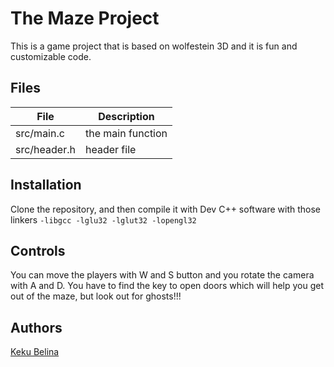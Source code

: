 # The Maze Project

This is a game project that is based on wolfestein 3D and it is fun and customizable code.

## Files

|   **File**   |   **Description**   |
| -------------- | --------------------- |
| src/main.c | the main function |
| src/header.h | header file |

## Installation

Clone the repository, and then compile it with Dev C++ software with those linkers ```-libgcc -lglu32 -lglut32 -lopengl32```

## Controls

You can move the players with W and S button and you rotate the camera with A and D. You have to find the key to open doors which will help you get out of the maze, but look out for ghosts!!!

## Authors

[Keku Belina](https://github.com/kekubt)
